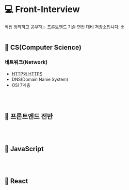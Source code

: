 # 💻 Front-Interview
직접 정리하고 공부하는 프론트엔드 기술 면접 대비 저장소입니다. 🤓
<br />
<br />
## 📕 CS(Computer Science)
### 네트워크(Network)
- [HTTP와 HTTPS](https://github.com/hayeonn2/Front-Interview/blob/main/CS/Network/HTTP_HTTPS.md)
- DNS(Domain Name System)
- OSI 7계층

<br />
<br />

## 📗 프론트엔드 전반

<br />
<br />

## 📘 JavaScript

<br />
<br />

## 📙 React

<br />
<br />

